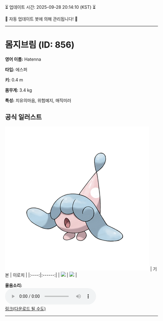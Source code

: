 
⏳ 업데이트 시간: 2025-09-28 20:14:10 (KST) ⏳

🤖 자동 업데이트 봇에 의해 관리됩니다! 🤖

---

# 몸지브림 (ID: 856)
**영어 이름:** Hatenna

**타입:** 에스퍼

**키:** 0.4 m

**몸무게:** 3.4 kg

**특성:** 치유의마음, 위험예지, 매직미러

## 공식 일러스트
![](https://raw.githubusercontent.com/PokeAPI/sprites/master/sprites/pokemon/other/official-artwork/856.png)
| 기본 | 이로치 |
|:----:|:------:|
| <img src="http://play.pokemonshowdown.com/sprites/ani/hatenna.gif" width="200"> | <img src="http://play.pokemonshowdown.com/sprites/ani-shiny/hatenna.gif" width="200"> |

**울음소리:**<br><audio controls src="https://raw.githubusercontent.com/PokeAPI/cries/main/cries/pokemon/latest/856.ogg"></audio><br> [링크(다운로드 될 수도)](https://raw.githubusercontent.com/PokeAPI/cries/main/cries/pokemon/latest/856.ogg)


---
